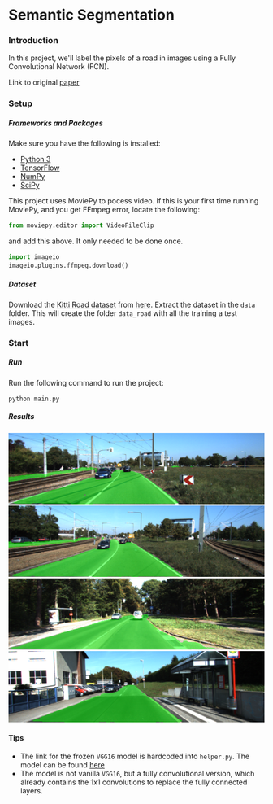 # Semantic Segmentation
### Introduction
In this project, we'll label the pixels of a road in images using a Fully Convolutional Network (FCN).

Link to original [paper](https://people.eecs.berkeley.edu/~jonlong/long_shelhamer_fcn.pdf)

### Setup
##### Frameworks and Packages
Make sure you have the following is installed:
 - [Python 3](https://www.python.org/)
 - [TensorFlow](https://www.tensorflow.org/)
 - [NumPy](http://www.numpy.org/)
 - [SciPy](https://www.scipy.org/)

This project uses MoviePy to pocess video. If this is your first time running MoviePy, and you get FFmpeg error, locate the following:

```python 
from moviepy.editor import VideoFileClip
```
and add this above. It only needed to be done once.

```python
import imageio
imageio.plugins.ffmpeg.download()
```

##### Dataset
Download the [Kitti Road dataset](http://www.cvlibs.net/datasets/kitti/eval_road.php) from [here](http://www.cvlibs.net/download.php?file=data_road.zip).  Extract the dataset in the `data` folder.  This will create the folder `data_road` with all the training a test images.

### Start
##### Run
Run the following command to run the project:
```
python main.py
```
##### Results

![sample](./runs/1520094068.630133/um_000003.png)
![sample](./runs/1520094068.630133/um_000005.png)
![sample](./runs/1520094068.630133/um_000007.png)
![sample](./runs/1520094068.630133/um_000013.png)

#### Tips
- The link for the frozen `VGG16` model is hardcoded into `helper.py`.  The model can be found [here](https://s3-us-west-1.amazonaws.com/udacity-selfdrivingcar/vgg.zip)
- The model is not vanilla `VGG16`, but a fully convolutional version, which already contains the 1x1 convolutions to replace the fully connected layers.
 